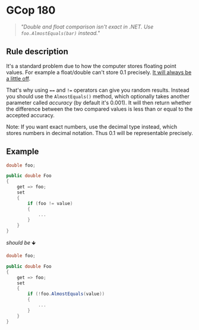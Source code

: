 ﻿# GCop 180

> *"Double and float comparison isn't exact in .NET. Use `foo.AlmostEquals(bar)` instead."*

## Rule description

It's a standard problem due to how the computer stores floating point values. For example a float/double can't store 0.1 precisely. [It will always be a little off](https://stackoverflow.com/questions/1398753/comparing-double-values-in-c-sharp). 

That's why using `==` and `!=` operators can give you random results. Instead you should use the `AlmostEquals()` method, which optionally takes another parameter called *accuracy* (by default it's 0.001). It will then return whether the difference between the two compared values is less than or equal to the accepted accuracy.

Note: If you want exact numbers, use the decimal type instead, which stores numbers in decimal notation. Thus 0.1 will be representable precisely.

## Example

```csharp
double foo;

public double Foo
{
    get => foo;    
    set
    {
    	if (foo != value)
    	{
            ...
    	}
    }
}
```

*should be* 🡻

```csharp
double foo;

public double Foo
{
    get => foo;    
    set
    {
    	if (!foo.AlmostEquals(value))
    	{
            ...
    	}
    }
}
```